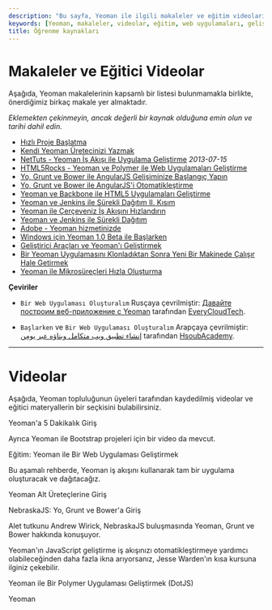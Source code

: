 ```yaml
---
description: "Bu sayfa, Yeoman ile ilgili makaleler ve eğitim videoları sunmaktadır. Ayrıca, topluluğun sağladığı çeşitli kaynaklar hakkında bilgi bulabilirsiniz."
keywords: [Yeoman, makaleler, videolar, eğitim, web uygulamaları, geliştirme, liste]
title: Öğrenme kaynakları
---
```


# Makaleler ve Eğitici Videolar

Aşağıda, Yeoman makalelerinin kapsamlı bir listesi bulunmamakla birlikte, önerdiğimiz birkaç makale yer almaktadır.

_Eklemekten çekinmeyin, ancak değerli bir kaynak olduğuna emin olun ve tarihi dahil edin._

- [Hızlı Proje Başlatma](http://frontender.info/skaffolding-dlya-frontenderov/)
- [Kendi Yeoman Üretecinizi Yazmak](http://frontender.info/generator-yeoman/)
- [NetTuts - Yeoman İş Akışı ile Uygulama Geliştirme](http://code.tutsplus.com/tutorials/building-apps-with-the-yeoman-workflow--net-33254) _2013-07-15_
- [HTML5Rocks - Yeoman ve Polymer ile Web Uygulamaları Geliştirme](http://www.html5rocks.com/en/tutorials/webcomponents/yeoman/)
- [Yo, Grunt ve Bower ile AngularJS Gelişiminize Başlangıç Yapın](http://www.sitepoint.com/kickstart-your-angularjs-development-with-yeoman-grunt-and-bower/)
- [Yo, Grunt ve Bower ile AngularJS'i Otomatikleştirme](http://newtriks.com/2013/06/11/automating-angularjs-with-yeoman-grunt-and-bower/)
- [Yeoman ve Backbone ile HTML5 Uygulamaları Geliştirme](http://rockyj.in/2013/05/11/yeoman_and_backbone.html)
- [Yeoman ve Jenkins ile Sürekli Dağıtım II. Kısım](https://weluse.de/blog/continuous-deployment-with-yeoman-and-jenkins-part-ii.html)
- [Yeoman ile Çerçeveniz İş Akışını Hızlandırın](http://shoogledesigns.com/blog/blog/2013/08/02/speed-up-your-css-framework-install-with-yeoman/)
- [Yeoman ve Jenkins ile Sürekli Dağıtım](https://weluse.de/blog/continuous-deployment-with-yeoman-and-jenkins.html)
- [Adobe - Yeoman hizmetinizde](http://www.adobe.com/devnet/archive/html5/articles/yeoman-at-your-service.html)
- [Windows için Yeoman 1.0 Beta ile Başlarken](http://decodize.com/blog/2013/03/03/getting-started-with-yeoman-1-dot-0-beta-on-windows/)
- [Geliştirici Araçları ve Yeoman'ı Geliştirmek](http://addyosmani.com/blog/improved-developer-tooling-and-yeoman/)
- [Bir Yeoman Uygulamasını Klonladıktan Sonra Yeni Bir Makinede Çalışır Hale Getirmek](http://www.justinmccandless.com/blog/Getting+a+Yeoman+App+Working+on+a+New+Machine+after+Cloning)
- [Yeoman ile Mikrosüreçleri Hızla Oluşturma](https://medium.com/swlh/generate-microservices-quickly-with-yeoman-bc8b8453ea80)

**Çeviriler**

* `Bir Web Uygulaması Oluşturalım` Rusçaya çevrilmiştir: [Давайте построим веб-приложение c Yeoman](http://www.everycloudtech.com/Yeoman) tarafından [EveryCloudTech](http://www.everycloudtech.com/).

* `Başlarken` ve `Bir Web Uygulaması Oluşturalım` Arapçaya çevrilmiştir: [إنشاء تطبيق ويب متكامل وبناؤه عبر يومِن](https://academy.hsoub.com/programming/workflow/إنشاء-تطبيق-ويب-متكامل-وبناؤه-عبر-yeoman-r761/) tarafından [HsoubAcademy](https://academy.hsoub.com/).

---

# Videolar

Aşağıda, Yeoman topluluğunun üyeleri tarafından kaydedilmiş videolar ve eğitici materyallerin bir seçkisini bulabilirsiniz.


  Yeoman'a 5 Dakikalık Giriş
  
  
    
  
  Ayrıca Yeoman ile Bootstrap projeleri için bir video da mevcut.
  



  Eğitim: Yeoman ile Bir Web Uygulaması Geliştirmek
  
  Bu aşamalı rehberde, Yeoman iş akışını kullanarak tam bir uygulama oluşturacak ve dağıtacağız.
  
    
  
  



  Yeoman Alt Üreteçlerine Giriş
  
  
    
  
  



  NebraskaJS: Yo, Grunt ve Bower'a Giriş
  
  Alet tutkunu Andrew Wirick, NebraskaJS buluşmasında Yeoman, Grunt ve Bower hakkında konuşuyor.
  
    
  
  Yeoman'ın JavaScript geliştirme iş akışınızı otomatikleştirmeye yardımcı olabileceğinden daha fazla ikna arıyorsanız, Jesse Warden'ın kısa kursuna ilginiz çekebilir.
  



  Yeoman ile Bir Polymer Uygulaması Geliştirmek (DotJS)
  
  
    
  
  



  Yeoman
  
  
    
  
  
